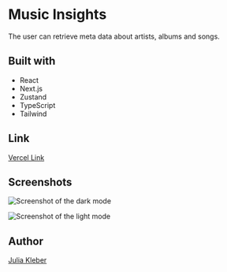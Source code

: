# Music Insights

The user can retrieve meta data about artists, albums and songs.

## Built with

- React
- Next.js
- Zustand
- TypeScript
- Tailwind

## Link

[Vercel Link](https://nextjs-nu-six-26.vercel.app/)

## Screenshots

![Screenshot of the dark mode](https://github.com/JuliaKleber/MusicInsights/assets/142741980/526d3071-7dd6-4819-8913-492ec15f94ed)

![Screenshot of the light mode](https://github.com/JuliaKleber/MusicInsights/assets/142741980/dfb28eef-b72c-4ca9-84ed-40f1797bc23d)

## Author

[Julia Kleber](https://github.com/JuliaKleber)
